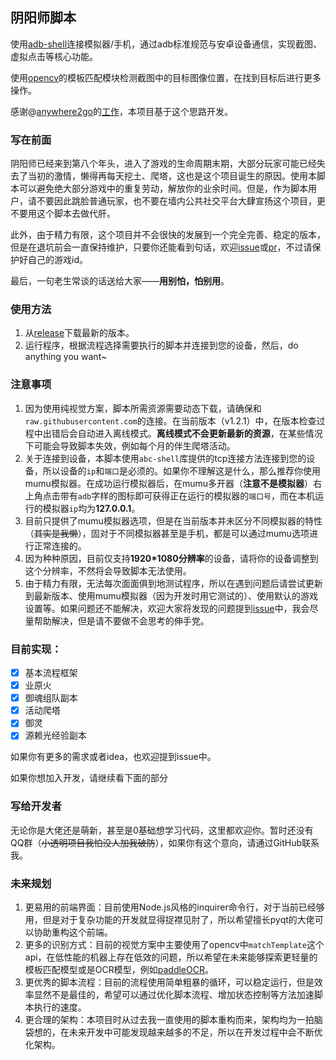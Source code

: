 ## 阴阳师脚本

使用[adb-shell](https://adb-shell.readthedocs.io/en/stable/)连接模拟器/手机，通过adb标准规范与安卓设备通信，实现截图、虚拟点击等核心功能。

使用[opencv](https://github.com/opencv/opencv-python)的模板匹配模块检测截图中的目标图像位置，在找到目标后进行更多操作。

感谢@[anywhere2go](https://github.com/anywhere2go)的[工作](https://github.com/anywhere2go/auto_player)，本项目基于这个思路开发。

### 写在前面

阴阳师已经来到第八个年头，进入了游戏的生命周期末期，大部分玩家可能已经失去了当初的激情，懒得再每天挖土、爬塔，这也是这个项目诞生的原因。使用本脚本可以避免绝大部分游戏中的重复劳动，解放你的业余时间。但是，作为脚本用户，请不要因此跳脸普通玩家，也不要在墙内公共社交平台大肆宣扬这个项目，更不要用这个脚本去做代肝。

此外，由于精力有限，这个项目并不会很快的发展到一个完全完善、稳定的版本，但是在退坑前会一直保持维护，只要你还能看到句话，欢迎[issue](https://github.com/tbjuechen/script/issues)或[pr](https://github.com/tbjuechen/script/pulls)，不过请保护好自己的游戏id。

最后，一句老生常谈的话送给大家——**用别怕，怕别用**。

### 使用方法

1. 从[release](https://github.com/tbjuechen/script/releases)下载最新的版本。
2. 运行程序，根据流程选择需要执行的脚本并连接到您的设备，然后，do anything you want~

### 注意事项

1. 因为使用纯视觉方案，脚本所需资源需要动态下载，请确保和`raw.githubusercontent.com`的连接。在当前版本（v1.2.1）中，在版本检查过程中出错后会自动进入离线模式。**离线模式不会更新最新的资源**，在某些情况下可能会导致脚本失效，例如每个月的伴生爬塔活动。
2. 关于连接到设备，本脚本使用`abc-shell`库提供的tcp连接方法连接到您的设备，所以设备的`ip`和`端口`是必须的。如果你不理解这是什么，那么推荐你使用mumu模拟器。在成功运行模拟器后，在mumu多开器（**注意不是模拟器**）右上角点击带有`adb`字样的图标即可获得正在运行的模拟器的`端口号`，而在本机运行的模拟器`ip`均为**127.0.0.1**。
3. 目前只提供了mumu模拟器选项，但是在当前版本并未区分不同模拟器的特性（~~其实是我懒~~），固对于不同模拟器甚至是手机，都是可以通过mumu选项进行正常连接的。
4. 因为种种原因，目前仅支持**1920*1080分辨率**的设备，请将你的设备调整到这个分辨率，不然将会导致脚本无法使用。
5. 由于精力有限，无法每次面面俱到地测试程序，所以在遇到问题后请尝试更新到最新版本、使用mumu模拟器（因为开发时用它测试的）、使用默认的游戏设置等。如果问题还不能解决，欢迎大家将发现的问题提到[issue](https://github.com/tbjuechen/script/issues)中，我会尽量帮助解决，但是请不要做不会思考的伸手党。

### 目前实现：

* [X]  基本流程框架
* [X]  业原火
* [X]  御魂组队副本
* [X]  活动爬塔
* [X]  御灵
* [X]  源赖光经验副本

如果你有更多的需求或者idea，也欢迎提到issue中。

如果你想加入开发，请继续看下面的部分

### 写给开发者

无论你是大佬还是萌新，甚至是0基础想学习代码，这里都欢迎你。暂时还没有QQ群（~~小透明项目我怕没人加我破防~~），如果你有这个意向，请通过GitHub联系我。

### 未来规划

1. 更易用的前端界面：目前使用Node.js风格的inquirer命令行，对于当前已经够用，但是对于复杂功能的开发就显得捉襟见肘了，所以希望擅长pyqt的大佬可以协助重构这个前端。
2. 更多的识别方式：目前的视觉方案中主要使用了opencv中`matchTemplate`这个api，在低性能的机器上存在低效的问题，所以希望在未来能够探索更轻量的模板匹配模型或是OCR模型，例如[paddleOCR](https://github.com/PaddlePaddle/PaddleOCR)。
3. 更优秀的脚本流程：目前的流程使用简单粗暴的循环，可以稳定运行，但是效率显然不是最佳的，希望可以通过优化脚本流程、增加状态控制等方法加速脚本执行的速度。
4. 更合理的架构：本项目时从过去我一直使用的脚本重构而来，架构均为一拍脑袋想的，在未来开发中可能发现越来越多的不足，所以在开发过程中会不断优化架构。
